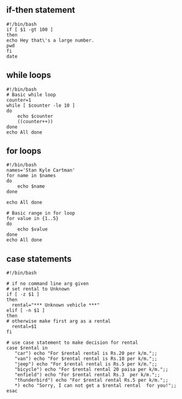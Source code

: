 <!-- https://ryanstutorials.net/bash-scripting-tutorial/bash-if-statements.php#ifelif -->

## if-then statement
```
#!/bin/bash
if [ $1 -gt 100 ]
then
echo Hey that\'s a large number.
pwd
fi
date
```
## while loops
<!-- https://www.cyberciti.biz/faq/bash-while-loop/ -->
```
#!/bin/bash
# Basic while loop
counter=1
while [ $counter -le 10 ]
do
    echo $counter
    ((counter++))
done
echo All done
```
## for loops
```
#!/bin/bash
names='Stan Kyle Cartman'
for name in $names
do
    echo $name
done

echo All done   

# Basic range in for loop
for value in {1..5}
do
    echo $value
done
echo All done
```
## case statements
```
#!/bin/bash

# if no command line arg given
# set rental to Unknown
if [ -z $1 ]
then
  rental="*** Unknown vehicle ***"
elif [ -n $1 ]
then
# otherwise make first arg as a rental
  rental=$1
fi

# use case statement to make decision for rental
case $rental in
   "car") echo "For $rental rental is Rs.20 per k/m.";;
   "van") echo "For $rental rental is Rs.10 per k/m.";;
   "jeep") echo "For $rental rental is Rs.5 per k/m.";;
   "bicycle") echo "For $rental rental 20 paisa per k/m.";;
   "enfield") echo "For $rental rental Rs.3  per k/m.";;
   "thunderbird") echo "For $rental rental Rs.5 per k/m.";;
   *) echo "Sorry, I can not get a $rental rental  for you!";;
esac
```
